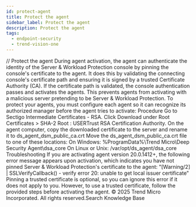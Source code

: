 ```yaml
---
id: protect-agent
title: Protect the agent
sidebar_label: Protect the agent
description: Protect the agent
tags:
  - endpoint-security
  - trend-vision-one
---
```


/*<![CDATA[*/ $('#title').html($('meta[name=map-description]').attr('content')); /*]]>*/ Protect the agent During agent activation, the agent can authenticate the identity of the Server & Workload Protection console by pinning the console's certificate to the agent. It does this by validating the connecting console's certificate path and ensuring it is signed by a trusted Certificate Authority (CA). If the certificate path is validated, the console authentication passes and activates the agents. This prevents agents from activating with a malicious server pretending to be Server & Workload Protection. To protect your agents, you must configure each agent so it can recognize its authorized manager before the agent tries to activate: Procedure Go to Sectigo Intermediate Certificates - RSA. Click Download under Root Certificates > SHA-2 Root : USERTrust RSA Certification Authority. On the agent computer, copy the downloaded certificate to the server and rename it to ds_agent_dsm_public_ca.crt Move the ds_agent_dsm_public_ca.crt file to one of these locations: On Windows: %ProgramData%\Trend Micro\Deep Security Agent\dsa_core On Linux or Unix: /var/opt/ds_agent/dsa_core Troubleshooting If you are activating agent version 20.0.1412+, the following error message appears upon activation, which indicates you have not pinned Server & Workload Protection's certificate to the agent: "[Warning/2] | SSLVerifyCallback() - verify error 20: unable to get local issuer certificate" Pinning a trusted certificate is optional, so you can ignore this error if it does not apply to you. However, to use a trusted certificate, follow the provided steps before activating the agent. © 2025 Trend Micro Incorporated. All rights reserved.Search Knowledge Base
